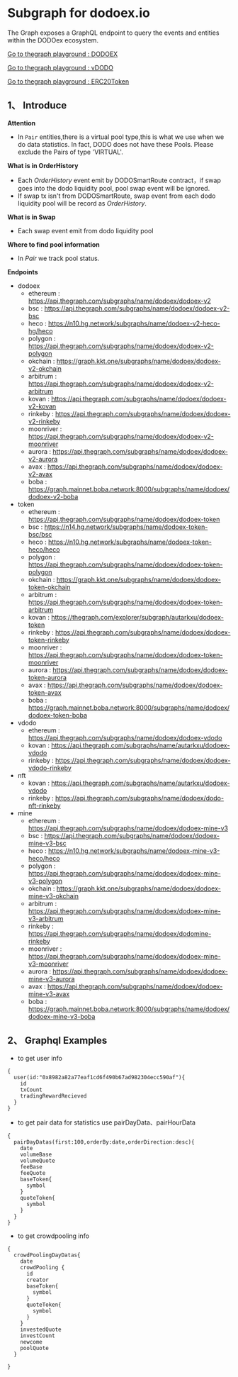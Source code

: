 # Subgraph for dodoex.io

The Graph exposes a GraphQL endpoint to query the events and entities within the DODOex ecosystem.

[Go to thegraph playground : DODOEX](https://thegraph.com/explorer/subgraph/dodoex/dodoex-v2)

[Go to thegraph playground : vDODO](https://thegraph.com/explorer/subgraph/dodoex/dodoex-vdodo?selected=playground)

[Go to thegraph playground : ERC20Token](https://thegraph.com/explorer/subgraph/dodoex/dodoex-token)

## 1、 Introduce

**Attention**
 - In `Pair` entities,there is a virtual pool type,this is what we use when we do data statistics. In fact, DODO does not have these Pools. Please exclude the Pairs of type 'VIRTUAL'.

**What is in OrderHistory**
 - Each *OrderHistory* event emit by DODOSmartRoute contract，if swap goes into the dodo liquidity pool, pool swap event will be ignored. 
 - If swap tx isn't from DODOSmartRoute, swap event from each dodo liquidity pool will be record as *OrderHistory*.

**What is in Swap** 
 - Each swap event emit from dodo liquidity pool
 
**Where to find pool information**
 - In *Pair*  we track pool status.

**Endpoints**
 - dodoex 
    - ethereum : https://api.thegraph.com/subgraphs/name/dodoex/dodoex-v2
    - bsc : https://api.thegraph.com/subgraphs/name/dodoex/dodoex-v2-bsc
    - heco : https://n10.hg.network/subgraphs/name/dodoex-v2-heco-hg/heco
    - polygon : https://api.thegraph.com/subgraphs/name/dodoex/dodoex-v2-polygon
    - okchain : https://graph.kkt.one/subgraphs/name/dodoex/dodoex-v2-okchain
    - arbitrum : https://api.thegraph.com/subgraphs/name/dodoex/dodoex-v2-arbitrum
    - kovan : https://api.thegraph.com/subgraphs/name/dodoex/dodoex-v2-kovan
    - rinkeby : https://api.thegraph.com/subgraphs/name/dodoex/dodoex-v2-rinkeby
    - moonriver : https://api.thegraph.com/subgraphs/name/dodoex/dodoex-v2-moonriver
    - aurora : https://api.thegraph.com/subgraphs/name/dodoex/dodoex-v2-aurora
    - avax : https://api.thegraph.com/subgraphs/name/dodoex/dodoex-v2-avax
    - boba : https://graph.mainnet.boba.network:8000/subgraphs/name/dodoex/dodoex-v2-boba
  - token
    - ethereum : https://api.thegraph.com/subgraphs/name/dodoex/dodoex-token
    - bsc : https://n14.hg.network/subgraphs/name/dodoex-token-bsc/bsc
    - heco : https://n10.hg.network/subgraphs/name/dodoex-token-heco/heco
    - polygon : https://api.thegraph.com/subgraphs/name/dodoex/dodoex-token-polygon
    - okchain : https://graph.kkt.one/subgraphs/name/dodoex/dodoex-token-okchain
    - arbitrum : https://api.thegraph.com/subgraphs/name/dodoex/dodoex-token-arbitrum
    - kovan : https://thegraph.com/explorer/subgraph/autarkxu/dodoex-token
    - rinkeby : https://api.thegraph.com/subgraphs/name/dodoex/dodoex-token-rinkeby
    - moonriver : https://api.thegraph.com/subgraphs/name/dodoex/dodoex-token-moonriver
    - aurora : https://api.thegraph.com/subgraphs/name/dodoex/dodoex-token-aurora
    - avax : https://api.thegraph.com/subgraphs/name/dodoex/dodoex-token-avax
    - boba : https://graph.mainnet.boba.network:8000/subgraphs/name/dodoex/dodoex-token-boba
- vdodo
    - ethereum : https://api.thegraph.com/subgraphs/name/dodoex/dodoex-vdodo
    - kovan : https://api.thegraph.com/subgraphs/name/autarkxu/dodoex-vdodo
    - rinkeby : https://api.thegraph.com/subgraphs/name/dodoex/dodoex-vdodo-rinkeby
- nft
    - kovan : https://api.thegraph.com/subgraphs/name/autarkxu/dodoex-vdodo
    - rinkeby : https://api.thegraph.com/subgraphs/name/dodoex/dodo-nft-rinkeby
 - mine
    - ethereum : https://api.thegraph.com/subgraphs/name/dodoex/dodoex-mine-v3
    - bsc : https://api.thegraph.com/subgraphs/name/dodoex/dodoex-mine-v3-bsc
    - heco : https://n10.hg.network/subgraphs/name/dodoex-mine-v3-heco/heco
    - polygon : https://api.thegraph.com/subgraphs/name/dodoex/dodoex-mine-v3-polygon
    - okchain : https://graph.kkt.one/subgraphs/name/dodoex/dodoex-mine-v3-okchain
    - arbitrum : https://api.thegraph.com/subgraphs/name/dodoex/dodoex-mine-v3-arbitrum
    - rinkeby : https://api.thegraph.com/subgraphs/name/dodoex/dodomine-rinkeby
    - moonriver : https://api.thegraph.com/subgraphs/name/dodoex/dodoex-mine-v3-moonriver
    - aurora : https://api.thegraph.com/subgraphs/name/dodoex/dodoex-mine-v3-aurora
    - avax : https://api.thegraph.com/subgraphs/name/dodoex/dodoex-mine-v3-avax
    - boba : https://graph.mainnet.boba.network:8000/subgraphs/name/dodoex/dodoex-mine-v3-boba
   
## 2、 Graphql Examples
 - to get user info
```
{
  user(id:"0x8982a82a77eaf1cd6f490b67ad982304ecc590af"){
    id
    txCount
    tradingRewardRecieved
  }
}

```
 - to get pair data for statistics use pairDayData、pairHourData
```
{
  pairDayDatas(first:100,orderBy:date,orderDirection:desc){
    date
    volumeBase
    volumeQuote
    feeBase
    feeQuote
    baseToken{
      symbol
    }
    quoteToken{
      symbol
    }
  }
}
```
 - to get crowdpooling info
```
{
  crowdPoolingDayDatas{
    date
    crowdPooling {
      id
      creator
      baseToken{
        symbol
      }
      quoteToken{
        symbol
      }
    }
    investedQuote
    investCount
    newcome
    poolQuote
  }
  
}
```

